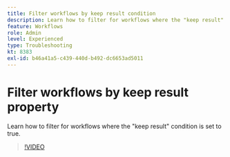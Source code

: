 ```yaml
---
title: Filter workflows by keep result condition
description: Learn how to filter for workflows where the "keep result" condition is set to true.
feature: Workflows
role: Admin
level: Experienced
type: Troubleshooting
kt: 8383
exl-id: b46a41a5-c439-440d-b492-dc6653ad5011
---
```

# Filter workflows by keep result property

Learn how to filter for workflows where the "keep result" condition is set to true.

>[!VIDEO](https://video.tv.adobe.com/v/335888?quality=12&learn=on)
